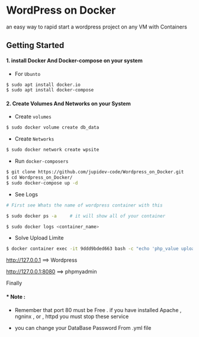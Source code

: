 # WordPress on Docker

an easy way to rapid start a wordpress project on any VM with Containers

## Getting Started 



#### 1. install Docker And Docker-compose on your system 

* For `Ubunto`
```bash
$ sudo apt install docker.io
$ sudo apt install docker-compose
```
#### 2. Create Volumes And Networks on your System

* Create `volumes`
```bash
$ sudo docker volume create db_data

```
* Create `Networks`
```bash
$ sudo docker network create wpsite
```
* Run `docker-composers`

```bash
$ git clone https://github.com/jupidev-code/Wordpress_on_Docker.git
$ cd Wordpress_on_Docker/ 
$ sudo docker-compose up -d

```

* See Logs 

```bash
# First see Whats the name of wordpress container with this

$ sudo docker ps -a     # it will show all of your container

$ sudo docker logs <container_name>

```
* Solve Upload Limite
```bash
$ docker container exec -it 9ddd9bded663 bash -c "echo 'php_value upload_max_filesize 256M' > '/var/www/html/.htaccess'"
```

http://127.0.0.1  ==> Wordpress 

http://127.0.0.1:8080  ==> phpmyadmin

Finally 
#### * Note :

* Remember that port 80 must be Free . if you have installed Apache , ngninx , or , httpd 
you must stop these service

* you can change your DataBase Password From .yml file
